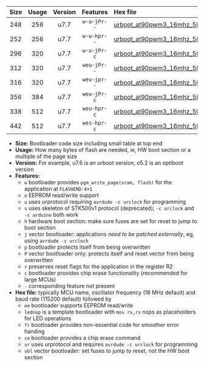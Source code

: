 |Size|Usage|Version|Features|Hex file|
|:-:|:-:|:-:|:-:|:--|
|248|256|u7.7|`w-u-jPr--`|[urboot_at90pwm3_16mhz_500000bps_lednop_ur_vbl.hex](https://raw.githubusercontent.com/stefanrueger/urboot.hex/main/mcus/at90pwm3/fcpu_16mhz/500000_bps/urboot_at90pwm3_16mhz_500000bps_lednop_ur_vbl.hex)|
|252|256|u7.7|`w-u-hpr--`|[urboot_at90pwm3_16mhz_500000bps_lednop_fr_ur.hex](https://raw.githubusercontent.com/stefanrueger/urboot.hex/main/mcus/at90pwm3/fcpu_16mhz/500000_bps/urboot_at90pwm3_16mhz_500000bps_lednop_fr_ur.hex)|
|296|320|u7.7|`w-u-jPr-c`|[urboot_at90pwm3_16mhz_500000bps_lednop_fr_ce_ur_vbl.hex](https://raw.githubusercontent.com/stefanrueger/urboot.hex/main/mcus/at90pwm3/fcpu_16mhz/500000_bps/urboot_at90pwm3_16mhz_500000bps_lednop_fr_ce_ur_vbl.hex)|
|312|320|u7.7|`weu-jPr--`|[urboot_at90pwm3_16mhz_500000bps_ee_lednop_ur_vbl.hex](https://raw.githubusercontent.com/stefanrueger/urboot.hex/main/mcus/at90pwm3/fcpu_16mhz/500000_bps/urboot_at90pwm3_16mhz_500000bps_ee_lednop_ur_vbl.hex)|
|316|320|u7.7|`weu-jpr--`|[urboot_at90pwm3_16mhz_500000bps_ee_lednop_fr_ur_vbl.hex](https://raw.githubusercontent.com/stefanrueger/urboot.hex/main/mcus/at90pwm3/fcpu_16mhz/500000_bps/urboot_at90pwm3_16mhz_500000bps_ee_lednop_fr_ur_vbl.hex)|
|356|384|u7.7|`weu-jPr-c`|[urboot_at90pwm3_16mhz_500000bps_ee_lednop_fr_ce_ur_vbl.hex](https://raw.githubusercontent.com/stefanrueger/urboot.hex/main/mcus/at90pwm3/fcpu_16mhz/500000_bps/urboot_at90pwm3_16mhz_500000bps_ee_lednop_fr_ce_ur_vbl.hex)|
|338|512|u7.7|`weu-hpr-c`|[urboot_at90pwm3_16mhz_500000bps_ee_lednop_fr_ce_ur.hex](https://raw.githubusercontent.com/stefanrueger/urboot.hex/main/mcus/at90pwm3/fcpu_16mhz/500000_bps/urboot_at90pwm3_16mhz_500000bps_ee_lednop_fr_ce_ur.hex)|
|442|512|u7.7|`wes-hpr-c`|[urboot_at90pwm3_16mhz_500000bps_ee_lednop_fr_ce.hex](https://raw.githubusercontent.com/stefanrueger/urboot.hex/main/mcus/at90pwm3/fcpu_16mhz/500000_bps/urboot_at90pwm3_16mhz_500000bps_ee_lednop_fr_ce.hex)|

- **Size:** Bootloader code size including small table at top end
- **Usage:** How many bytes of flash are needed, ie, HW boot section or a multiple of the page size
- **Version:** For example, u7.6 is an urboot version, o5.2 is an optiboot version
- **Features:**
  + `w` bootloader provides `pgm_write_page(sram, flash)` for the application at `FLASHEND-4+1`
  + `e` EEPROM read/write support
  + `u` uses urprotocol requiring `avrdude -c urclock` for programming
  + `s` uses skeleton of STK500v1 protocol (deprecated); `-c urclock` and `-c arduino` both work
  + `h` hardware boot section: make sure fuses are set for reset to jump to boot section
  + `j` vector bootloader: applications *need to be patched externally*, eg, using `avrdude -c urclock`
  + `p` bootloader protects itself from being overwritten
  + `P` vector bootloader only: protects itself and reset vector from being overwritten
  + `r` preserves reset flags for the application in the register R2
  + `c` bootloader provides chip erase functionality (recommended for large MCUs)
  + `-` corresponding feature not present
- **Hex file:** typically MCU name, oscillator frequency (16 MHz default) and baud rate (115200 default) followed by
  + `ee` bootloader supports EEPROM read/write
  + `lednop` is a template bootloader with `mov rx,rx` nops as placeholders for LED operations
  + `fr` bootloader provides non-essential code for smoother error handing
  + `ce` bootloader provides a chip erase command
  + `ur` uses urprotocol and requires `avrdude -c urclock` for programming
  + `vbl` vector bootloader: set fuses to jump to reset, not the HW boot section
